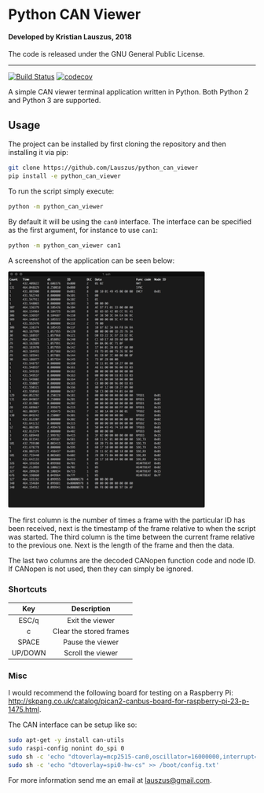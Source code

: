 # Python CAN Viewer

#### Developed by Kristian Lauszus, 2018

The code is released under the GNU General Public License.
_________
[![Build Status](https://travis-ci.com/Lauszus/python_can_viewer.svg?branch=master)](https://travis-ci.com/Lauszus/python_can_viewer)
[![codecov](https://codecov.io/gh/Lauszus/python_can_viewer/branch/master/graph/badge.svg)](https://codecov.io/gh/Lauszus/python_can_viewer)

A simple CAN viewer terminal application written in Python. Both Python 2 and Python 3 are supported.

## Usage

The project can be installed by first cloning the repository and then installing it via pip:

```bash
git clone https://github.com/Lauszus/python_can_viewer
pip install -e python_can_viewer
```

To run the script simply execute:

```bash
python -m python_can_viewer
```

By default it will be using the ```can0``` interface. The interface can be specified as the first argument, for instance to use ```can1```:

```bash
python -m python_can_viewer can1
```

A screenshot of the application can be seen below:

<img src="screenshot.png" width=400/>

The first column is the number of times a frame with the particular ID has been received, next is the timestamp of the frame relative to when the script was started. The third column is the time between the current frame relative to the previous one. Next is the length of the frame and then the data.

The last two columns are the decoded CANopen function code and node ID. If CANopen is not used, then they can simply be ignored.

### Shortcuts

| Key      | Description             |
|:--------:|:-----------------------:|
| ESC/q    | Exit the viewer         |
| c        | Clear the stored frames |
| SPACE    | Pause the viewer        |
| UP/DOWN  | Scroll the viewer       |

### Misc

I would recommend the following board for testing on a Raspberry Pi: <http://skpang.co.uk/catalog/pican2-canbus-board-for-raspberry-pi-23-p-1475.html>.

The CAN interface can be setup like so:

```bash
sudo apt-get -y install can-utils
sudo raspi-config nonint do_spi 0
sudo sh -c 'echo "dtoverlay=mcp2515-can0,oscillator=16000000,interrupt=25" >> /boot/config.txt'
sudo sh -c 'echo "dtoverlay=spi0-hw-cs" >> /boot/config.txt'
```

For more information send me an email at <lauszus@gmail.com>.
